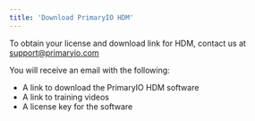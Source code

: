 ```yaml
---
title: 'Download PrimaryIO HDM'
---
```


To obtain your license and download link for HDM, contact us at support@primaryio.com

You will receive an email with the following:



*   A link to download the PrimaryIO HDM software
*   A link to training videos
*   A license key for the software
